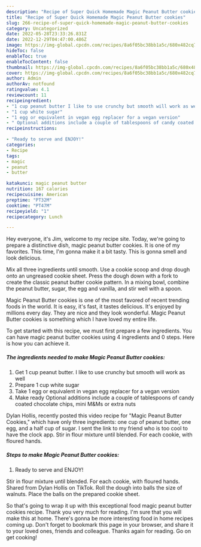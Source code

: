 ```yaml
---
description: "Recipe of Super Quick Homemade Magic Peanut Butter cookies"
title: "Recipe of Super Quick Homemade Magic Peanut Butter cookies"
slug: 266-recipe-of-super-quick-homemade-magic-peanut-butter-cookies
category: Uncategorized
date: 2022-05-28T23:33:26.831Z
date: 2022-12-29T04:47:00.486Z
image: https://img-global.cpcdn.com/recipes/8a6f05bc38bb1a5c/680x482cq70/magic-peanut-butter-cookies-recipe-main-photo.jpg
hideToc: false
enableToc: true
enableTocContent: false
thumbnail: https://img-global.cpcdn.com/recipes/8a6f05bc38bb1a5c/680x482cq70/magic-peanut-butter-cookies-recipe-main-photo.jpg
cover: https://img-global.cpcdn.com/recipes/8a6f05bc38bb1a5c/680x482cq70/magic-peanut-butter-cookies-recipe-main-photo.jpg
author: Admin
authorAv: notfound
ratingvalue: 4.1
reviewcount: 11
recipeingredient:
- "1 cup peanut butter I like to use crunchy but smooth will work as well"
- "1 cup white sugar"
- "1 egg or equivalent in vegan egg replacer for a vegan version"
- " Optional additions include a couple of tablespoons of candy coated chocolate chips mini MMs or extra nuts"
recipeinstructions:

- "Ready to serve and ENJOY!"
categories:
- Recipe
tags:
- magic
- peanut
- butter

katakunci: magic peanut butter 
nutrition: 167 calories
recipecuisine: American
preptime: "PT32M"
cooktime: "PT47M"
recipeyield: "1"
recipecategory: Lunch

---
```



Hey everyone, it's Jim, welcome to my recipe site. Today, we're going to prepare a distinctive dish, magic peanut butter cookies. It is one of my favorites. This time, I'm gonna make it a bit tasty. This is gonna smell and look delicious.

Mix all three ingredients until smooth. Use a cookie scoop and drop dough onto an ungreased cookie sheet. Press the dough down with a fork to create the classic peanut butter cookie pattern. In a mixing bowl, combine the peanut butter, sugar, the egg and vanilla, and stir well with a spoon.

Magic Peanut Butter cookies is one of the most favored of recent trending foods in the world. It is easy, it's fast, it tastes delicious. It's enjoyed by millions every day. They are nice and they look wonderful. Magic Peanut Butter cookies is something which I have loved my entire life.


To get started with this recipe, we must first prepare a few ingredients. You can have magic peanut butter cookies using 4 ingredients and 0 steps. Here is how you can achieve it.

<!--inarticleads1-->

##### The ingredients needed to make Magic Peanut Butter cookies:

1. Get 1 cup peanut butter. I like to use crunchy but smooth will work as well
1. Prepare 1 cup white sugar
1. Take 1 egg or equivalent in vegan egg replacer for a vegan version
1. Make ready  Optional additions include a couple of tablespoons of candy coated chocolate chips, mini M&amp;Ms or extra nuts


Dylan Hollis, recently posted this video recipe for &#34;Magic Peanut Butter Cookies,&#34; which have only three ingredients: one cup of peanut butter, one egg, and a half cup of sugar. I sent the link to my friend who is too cool to have the clock app. Stir in flour mixture until blended. For each cookie, with floured hands. 

<!--inarticleads2-->

##### Steps to make Magic Peanut Butter cookies:


1. Ready to serve and ENJOY!

Stir in flour mixture until blended. For each cookie, with floured hands. Shared from Dylan Hollis on TikTok. Roll the dough into balls the size of walnuts. Place the balls on the prepared cookie sheet. 

So that's going to wrap it up with this exceptional food magic peanut butter cookies recipe. Thank you very much for reading. I'm sure that you will make this at home. There's gonna be more interesting food in home recipes coming up. Don't forget to bookmark this page in your browser, and share it to your loved ones, friends and colleague. Thanks again for reading. Go on get cooking!
